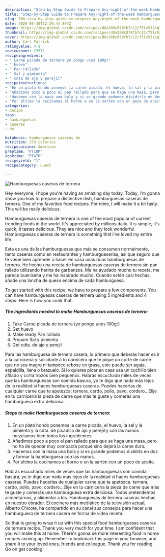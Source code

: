 ```yaml
---
description: "Step-by-Step Guide to Prepare Any-night-of-the-week Hamburguesas caseras de ternera"
title: "Step-by-Step Guide to Prepare Any-night-of-the-week Hamburguesas caseras de ternera"
slug: 960-step-by-step-guide-to-prepare-any-night-of-the-week-hamburguesas-caseras-de-ternera
date: 2020-06-30T12:59:44.894Z
image: https://img-global.cpcdn.com/recipes/d8a388c878fb7c12/751x532cq70/hamburguesas-caseras-de-ternera-foto-principal.jpg
thumbnail: https://img-global.cpcdn.com/recipes/d8a388c878fb7c12/751x532cq70/hamburguesas-caseras-de-ternera-foto-principal.jpg
cover: https://img-global.cpcdn.com/recipes/d8a388c878fb7c12/751x532cq70/hamburguesas-caseras-de-ternera-foto-principal.jpg
author: Carl Patrick
ratingvalue: 4.9
reviewcount: 29571
recipeingredient:
- " Carne picada de ternera yo pongo unos 100gr"
- " huevo"
- " Pan rallado"
- " Sal y pimienta"
- " cdta de ajo y perejil"
recipeinstructions:
- "En un plato hondo ponemos la carne picada, el huevo, la sal y la pimienta y la cdta. de picadillo de ajo y perejil y con las manos mezclamos bien todos los ingredientes."
- "Añadimos poco a poco el pan rallado para que se haga una masa, pero no ha de quedar muy compacta porqué sino dejará la carne dura."
- "Hacemos con la masa una bola y si es grande podemos dividirla en dos y formar la hamburguesa con las manos."
- "Por último la cocinamos al horno o en la sartén con un poco de aceite."
categories:
- Recipe
tags:
- hamburguesas
- caseras
- de

katakunci: hamburguesas caseras de 
nutrition: 279 calories
recipecuisine: American
preptime: "PT18M"
cooktime: "PT47M"
recipeyield: "1"
recipecategory: Lunch

---
```



![Hamburguesas caseras de ternera](https://img-global.cpcdn.com/recipes/d8a388c878fb7c12/751x532cq70/hamburguesas-caseras-de-ternera-foto-principal.jpg)

Hey everyone, I hope you're having an amazing day today. Today, I'm gonna show you how to prepare a distinctive dish, hamburguesas caseras de ternera. One of my favorites food recipes. For mine, I will make it a bit tasty. This will be really delicious.

Hamburguesas caseras de ternera is one of the most popular of current trending foods in the world. It's appreciated by millions daily. It is simple, it's quick, it tastes delicious. They are nice and they look wonderful. Hamburguesas caseras de ternera is something that I've loved my entire life.

Esta es una de las hamburguesas que más se consumen normalmente, tanto caseras como en restaurantes y hamburgueserías, así que seguro que te viene bien aprender a hacer en casa unas ricas hamburguesas de ternera. He hecho una receta de hamburguesas caseras de ternera sin pan rallado utilizando harina de garbanzos. Me ha ayudado mucho tu receta, me parece buenísima y me ha inspirado mucho. Cuando estén casi hechas, añade una loncha de queso encima de cada hamburguesa.


To get started with this recipe, we have to prepare a few components. You can have hamburguesas caseras de ternera using 5 ingredients and 4 steps. Here is how you cook that.

<!--inarticleads1-->

##### The ingredients needed to make Hamburguesas caseras de ternera:

1. Take  Carne picada de ternera (yo pongo unos 100gr)
1. Get  huevo
1. Make ready  Pan rallado
1. Prepare  Sal y pimienta
1. Get  cdta. de ajo y perejil


Para las hamburguesa de ternera casera, lo primero que deberás hacer es ir a la carnicería y solicitarle a tu carnicero que te pique un corte de carne que no sea magro ni tampoco rebose en grasa, este puede ser aguja, espaldilla, llana o brazuelo. Si lo quieres picar en casa usa un cuchillo bien afilado y corta trozos bien pequeños. Habrás escuchado miles de veces que las hamburguesas son comida basura, yo te digo que nada más lejos de la realidad si haces hamburguesas caseras. Puedes hacerlas de cualquier carne que te apetezca; ternera, cerdo, pollo, pavo, cordero…Elije en tu carnicería la pieza de carne que más te guste y comerás una hamburguesa extra deliciosa. 

<!--inarticleads2-->

##### Steps to make Hamburguesas caseras de ternera:

1. En un plato hondo ponemos la carne picada, el huevo, la sal y la pimienta y la cdta. de picadillo de ajo y perejil y con las manos mezclamos bien todos los ingredientes.
1. Añadimos poco a poco el pan rallado para que se haga una masa, pero no ha de quedar muy compacta porqué sino dejará la carne dura.
1. Hacemos con la masa una bola y si es grande podemos dividirla en dos y formar la hamburguesa con las manos.
1. Por último la cocinamos al horno o en la sartén con un poco de aceite.


Habrás escuchado miles de veces que las hamburguesas son comida basura, yo te digo que nada más lejos de la realidad si haces hamburguesas caseras. Puedes hacerlas de cualquier carne que te apetezca; ternera, cerdo, pollo, pavo, cordero…Elije en tu carnicería la pieza de carne que más te guste y comerás una hamburguesa extra deliciosa. Todos pretendemos alimentarnos, y alimentar a los. Hamburguesas de ternera caseras hechas en nuestro obrador. El cocinero más mediático de la televisión actual, Alberto Chicote, ha compartido en su canal sus consejos para hacer una hamburguesa de ternera casera en forma de vídeo receta. 

So that is going to wrap it up with this special food hamburguesas caseras de ternera recipe. Thank you very much for your time. I am confident that you will make this at home. There's gonna be more interesting food in home recipes coming up. Remember to bookmark this page in your browser, and share it to your loved ones, friends and colleague. Thank you for reading. Go on get cooking!
